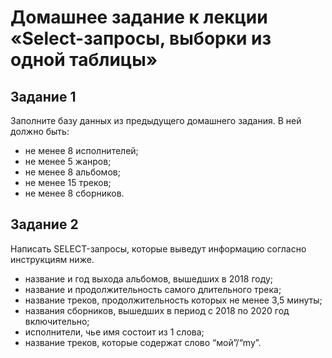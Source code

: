 # Домашнее задание к лекции «Select-запросы, выборки из одной таблицы»

## Задание 1

Заполните базу данных из предыдущего домашнего задания. В ней должно быть:

   * не менее 8 исполнителей;
   * не менее 5 жанров;
   * не менее 8 альбомов;
   * не менее 15 треков;
   * не менее 8 сборников.
   
## Задание 2

Написать SELECT-запросы, которые выведут информацию согласно инструкциям ниже.

   * название и год выхода альбомов, вышедших в 2018 году;
   * название и продолжительность самого длительного трека;
   * название треков, продолжительность которых не менее 3,5 минуты;
   * названия сборников, вышедших в период с 2018 по 2020 год включительно;
   * исполнители, чье имя состоит из 1 слова;
   * название треков, которые содержат слово “мой”/“my”.

